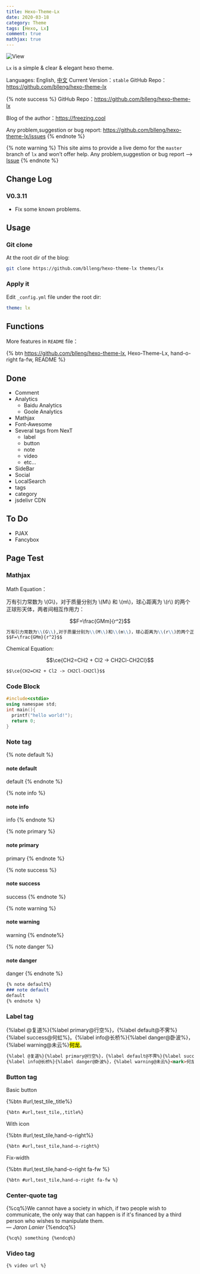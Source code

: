 ```yaml
---
title: Hexo-Theme-Lx
date: 2020-03-18
category: Theme
tags: [Hexo, Lx]
comment: true
mathjax: true
---
```


![View](https://cdn.jsdelivr.net/gh/blleng/images@master/upload/lx-test.jpeg)

`Lx` is a simple & clear & elegant hexo theme.

Languages: English, [中文](/200318/)
Current Version：`stable`
GitHub Repo：https://github.com/blleng/hexo-theme-lx
<!--more-->

{% note success %}
GitHub Repo：https://github.com/blleng/hexo-theme-lx

Blog of the author：https://freezing.cool

Any problem,suggestion or bug report:
https://github.com/blleng/hexo-theme-lx/issues
{% endnote %}

{% note warning %}
This site aims to provide a live demo for the `master` branch of `lx` and won’t offer help.
Any problem,suggestion or bug report –> [Issue](https://github.com/blleng/hexo-theme-lx/issues)
{% endnote %}

## Change Log

### V0.3.11

- Fix some known problems.

## Usage

### Git clone

At the root dir of the blog:

```bash
git clone https://github.com/blleng/hexo-theme-lx themes/lx
```

### Apply it

Edit `_config.yml` file under the root dir:

```yml
theme: lx
```

## Functions

More features in `README` file：

{% btn https://github.com/blleng/hexo-theme-lx, Hexo-Theme-Lx, hand-o-right fa-fw, README %}

## Done

- Comment
- Analytics
  - Baidu Analytics
  - Goole Analytics
- Mathjax
- Font-Awesome
- Several tags from NexT
  - label
  - button
  - note
  - video
  - etc…
- SideBar
- Social
- LocalSearch
- tags
- category
- jsdelivr CDN

## To Do

- PJAX
- Fancybox

## Page Test

### Mathjax

Math Equation：

万有引力常数为 \\(G\\)，对于质量分别为 \\(M\\) 和 \\(m\\)，球心距离为 \\(r\\) 的两个正球形天体，两者间相互作用力：

$$F=\frac{GMm}{r^2}$$

```markdown
万有引力常数为\\(G\\),对于质量分别为\\(M\\)和\\(m\\)，球心距离为\\(r\\)的两个正球形天体，两者间相互作用力：
$$F=\frac{GMm}{r^2}$$
```

Chemical Equation:

$$\ce{CH2=CH2 + Cl2 -> CH2Cl-CH2Cl}$$

```markdown
$$\ce{CH2=CH2 + Cl2 -> CH2Cl-CH2Cl}$$
```

### Code Block

```cpp Hello World!
#include<cstdio>
using namespae std;
int main(){
  printf("hello world!");
  return 0;
}
```

### Note tag

{% note default %}
#### note default
default
{% endnote %}

{% note info %}
#### note info
info
{% endnote %}

{% note primary %}
#### note primary
primary
{% endnote %}

{% note success %}
#### note success
success
{% endnote %}

{% note warning %}
#### note warning
warning
{% endnote%}

{% note danger %}
#### note danger
danger
{% endnote %}

```markdown
{% note default%}
### note default
default
{% endnote %}
```

### Label tag

{%label @复道%}{%label primary@行空%}，{%label default@不霁%}{%label success@何虹%}。{%label info@长桥%}{%label danger@卧波%}，{%label warning@未云%}<mark>何龙</mark>。

```markdown
{%label @复道%}{%label primary@行空%}，{%label default@不霁%}{%label success@何虹%}。
{%label info@长桥%}{%label danger@卧波%}，{%label warning@未云%}<mark>何龙</mark>。
```

### Button tag

Basic button

{%btn #url,test_tile,,title%}

```markdown
{%btn #url,test_tile,,title%}
```
With icon

{%btn #url,test_tile,hand-o-right%}

```markdown
{%btn #url,test_tile,hand-o-right%}
```

Fix-width

{%btn #url,test_tile,hand-o-right fa-fw %}

```markdown
{%btn #url,test_tile,hand-o-right fa-fw %}
```

### Center-quote tag

{%cq%}We cannot have a society in which, if two people wish to communicate, the only way that can happen is if it's financed by a third person who wishes to manipulate them.</br> *— Jaron Lanier* {%endcq%}

```markdown
{%cq%} something {%endcq%}
```

### Video tag

```markdown
{% video url %}
```